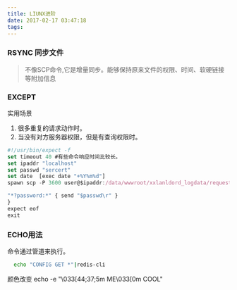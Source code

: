 ```yaml
---
title: LIUNX进阶
date: 2017-02-17 03:47:18
tags:
---
```


### RSYNC 同步文件 

>不像SCP命令,它是增量同步。能够保持原来文件的权限、时间、软硬链接等附加信息


### EXCEPT
实用场景
1. 很多重复的请求动作时。
1. 当没有对方服务器权限，但是有查询权限时。
```js
#!/usr/bin/expect -f 
set timeout 40 #有些命令响应时间比较长。
set ipaddr "localhost"
set passwd "sercert"
set date  [exec date "+%Y%m%d"]
spawn scp -P 3600 user@$ipaddr:/data/wwwroot/xxlanldord_logdata/requestlog/detail$date /var/local/logalot/logs/innernet

"*?password:*" { send "$passwd\r" }
}
expect eof
exit
```

### ECHO用法
命令通过管道来执行。
```bash
  echo "CONFIG GET *"|redis-cli
```
颜色改变
echo -e "\033[44;37;5m ME\033[0m COOL" 